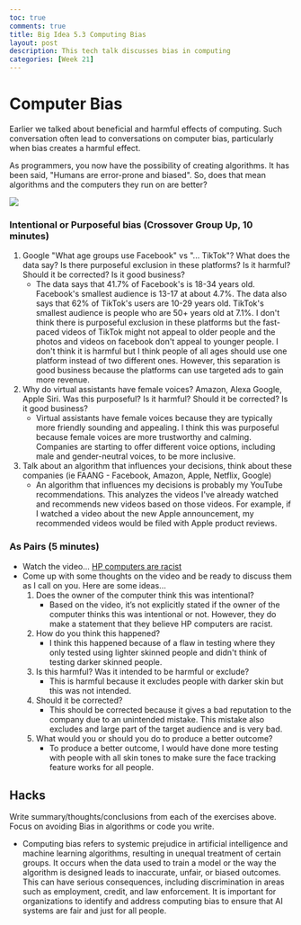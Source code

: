 ```yaml
---
toc: true
comments: true
title: Big Idea 5.3 Computing Bias
layout: post
description: This tech talk discusses bias in computing
categories: [Week 21]
---
```


# Computer Bias
Earlier we talked about beneficial and harmful effects of computing.  Such conversation often lead to conversations on computer bias, particularly when bias creates a harmful effect.

As programmers, you now have the possibility of creating algorithms.  It has been said, "Humans are error-prone and biased".  So, does that mean algorithms and the computers they run on are better?

![]({{site.baseurl}}/images/computerbias.webp)

### Intentional or Purposeful bias (Crossover Group Up, 10 minutes)
1. Google "What age groups use Facebook" vs "... TikTok"?  What does the data say?  Is there purposeful exclusion in these platforms?  Is it harmful?  Should it be corrected?  Is it good business?
    - The data says that 41.7% of Facebook's is 18-34 years old. Facebook's smallest audience is 13-17 at about 4.7%. The data also says that 62% of TikTok's users are 10-29 years old. TikTok's smallest audience is people who are 50+ years old at 7.1%. I don't think there is purposeful exclusion in these platforms but the fast-paced videos of TikTok might not appeal to older people and the photos and videos on facebook don't appeal to younger people. I don't think it is harmful but I think people of all ages should use one platform instead of two different ones. However, this separation is good business because the platforms can use targeted ads to gain more revenue.
2. Why do virtual assistants have female voices? Amazon, Alexa Google, Apple Siri. Was this purposeful?  Is it harmful?  Should it be corrected?  Is it good business?
    - Virtual assistants have female voices because they are typically more friendly sounding and appealing. I think this was purposeful because female voices are more trustworthy and calming. Companies are starting to offer different voice options, including male and gender-neutral voices, to be more inclusive.
3. Talk about an algorithm that influences your decisions, think about these companies (ie FAANG - Facebook, Amazon, Apple, Netflix, Google)
    - An algorithm that influences my decisions is probably my YouTube recommendations. This analyzes the videos I've already watched and recommends new videos based on those videos. For example, if I watched a video about the new Apple announcement, my recommended videos would be filed with Apple product reviews.


### As Pairs (5 minutes)
* Watch the video... [HP computers are racist](https://www.youtube.com/watch?v=t4DT3tQqgRM)
* Come up with some thoughts on the video and be ready to discuss them as I call on you.  Here are some ideas...
    1. Does the owner of the computer think this was intentional?
        - Based on the video, it’s not explicitly stated if the owner of the computer thinks this was intentional or not. However, they do make a statement that they believe HP computers are racist.
    2. How do you think this happened?
        - I think this happened because of a flaw in testing where they only tested using lighter skinned people and didn't think of testing darker skinned people.
    3. Is this harmful?  Was it intended to be harmful or exclude?
        - This is harmful because it excludes people with darker skin but this was not intended.
    4. Should it be corrected?
        - This should be corrected because it gives a bad reputation to the company due to an unintended mistake. This mistake also excludes and large part of the target audience and is very bad.
    5. What would you or should you do to produce a better outcome?
        - To produce a better outcome, I would have done more testing with people with all skin tones to make sure the face tracking feature works for all people.

## Hacks
Write summary/thoughts/conclusions from each of the exercises above.  Focus on avoiding Bias in algorithms or code you write.
- Computing bias refers to systemic prejudice in artificial intelligence and machine learning algorithms, resulting in unequal treatment of certain groups. It occurs when the data used to train a model or the way the algorithm is designed leads to inaccurate, unfair, or biased outcomes. This can have serious consequences, including discrimination in areas such as employment, credit, and law enforcement. It is important for organizations to identify and address computing bias to ensure that AI systems are fair and just for all people.